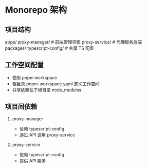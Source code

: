 ﻿# Monorepo 架构

## 项目结构

apps/
  proxy-manager/ # 前端管理界面
  proxy-service/ # 代理服务后端
packages/
  typescript-config/ # 共享 TS 配置

## 工作空间配置

- 使用 pnpm workspace
- 根目录 pnpm-workspace.yaml 定义工作空间
- 共享依赖位于根目录 node_modules

## 项目间依赖

1. proxy-manager
   - 依赖 typescript-config
   - 通过 API 调用 proxy-service

2. proxy-service
   - 依赖 typescript-config
   - 提供 API 服务

